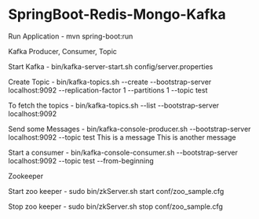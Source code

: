 # SpringBoot-Redis-Mongo-Kafka

Run Application - mvn spring-boot:run

Kafka Producer, Consumer, Topic

Start Kafka - bin/kafka-server-start.sh config/server.properties

Create Topic - bin/kafka-topics.sh --create --bootstrap-server localhost:9092 --replication-factor 1 --partitions 1 --topic test

To fetch the topics - bin/kafka-topics.sh --list --bootstrap-server localhost:9092

Send some Messages - bin/kafka-console-producer.sh --bootstrap-server localhost:9092 --topic test
This is a message
This is another message

Start a consumer - bin/kafka-console-consumer.sh --bootstrap-server localhost:9092 --topic test --from-beginning

Zookeeper

Start zoo keeper - sudo  bin/zkServer.sh start conf/zoo_sample.cfg 

Stop zoo keeper - sudo  bin/zkServer.sh stop conf/zoo_sample.cfg 

